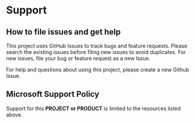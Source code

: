 # Support

## How to file issues and get help  

This project uses GitHub Issues to track bugs and feature requests. Please search the existing issues before filing new issues to avoid duplicates.  For new issues, file your bug or feature request as a new Issue.

For help and questions about using this project, please create a new Github Issue.

## Microsoft Support Policy  

Support for this **PROJECT or PRODUCT** is limited to the resources listed above.
